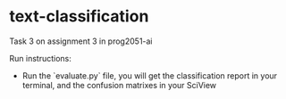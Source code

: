 # text-classification
Task 3 on assignment 3 in prog2051-ai 


Run instructions:

<ul>
  <li>Run the `evaluate.py` file, you will get the classification report in your terminal, and the confusion matrixes in your SciView</li>
</ul>
